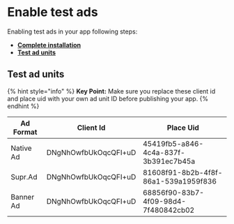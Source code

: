 # Enable test ads

Enabling test ads in your app following steps:

* ****[**Complete installation**](get-started/installation.md)****
* ****[**Test ad units**](enable-test-ads.md#test-ad-units)****

## Test ad units

{% hint style="info" %}
**Key Point:** Make sure you replace these client id and place uid with your own ad unit ID before publishing your app.
{% endhint %}

| Ad Format | Client Id            | Place Uid                            |
| --------- | -------------------- | ------------------------------------ |
| Native Ad | DNgNhOwfbUkOqcQFI+uD | 45419fb5-a846-4c4a-837f-3b391ec7b45a |
| Supr.Ad   | DNgNhOwfbUkOqcQFI+uD | 81608f91-8b2b-4f8f-86a1-539a1959f836 |
| Banner Ad | DNgNhOwfbUkOqcQFI+uD | 68856f90-83b7-4f09-98d4-7f480842cb02 |
